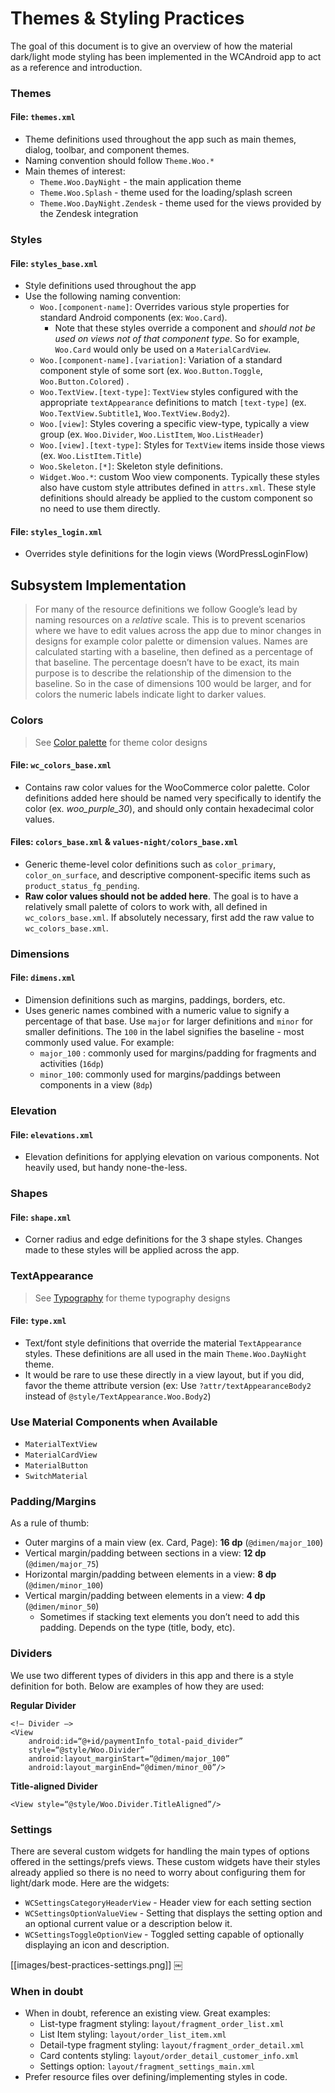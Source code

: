 # Themes & Styling Practices
The goal of this document is to give an overview of how the material dark/light mode styling has been implemented in the WCAndroid app to act as a reference and introduction.

### Themes
#### **File**: `themes.xml`
* Theme definitions used throughout the app such as main themes, dialog, toolbar, and component themes.
* Naming convention should follow `Theme.Woo.*`
* Main themes of interest:
	* `Theme.Woo.DayNight` - the main application theme
	* `Theme.Woo.Splash` - theme used for the loading/splash screen
	* `Theme.Woo.DayNight.Zendesk` - theme used for the views provided by the Zendesk integration

### Styles
#### File: `styles_base.xml`
* Style definitions used throughout the app
* Use the following naming convention:
	* `Woo.[component-name]`: Overrides various style properties for standard Android components (ex: `Woo.Card`).
		* Note that these styles override a component and *should not be used on views not of that component type*. So for example, `Woo.Card` would only be used on a `MaterialCardView`.
	* `Woo.[component-name].[variation]`: Variation of a standard component style of some sort (ex. `Woo.Button.Toggle`, `Woo.Button.Colored`) .
	* `Woo.TextView.[text-type]`: `TextView` styles configured with the appropriate `textAppearance` definitions to match `[text-type]` (ex. `Woo.TextView.Subtitle1`, `Woo.TextView.Body2`).
	* `Woo.[view]`: Styles covering a specific view-type, typically a view group (ex. `Woo.Divider`, `Woo.ListItem`, `Woo.ListHeader`)
	* `Woo.[view].[text-type]`: Styles for `TextView` items inside those views (ex. `Woo.ListItem.Title`)
	* `Woo.Skeleton.[*]`: Skeleton style definitions.
	* `Widget.Woo.*`: custom Woo view components. Typically these styles also have custom style attributes defined in `attrs.xml`. These style definitions should already be applied to the custom component so no need to use them directly.

#### File: `styles_login.xml`
* Overrides style definitions for the login views (WordPressLoginFlow)

## Subsystem Implementation
> For many of the resource definitions we follow Google’s lead by naming resources on a *relative* scale. This is to prevent scenarios where we have to edit values across the app due to minor changes in designs for example color palette or dimension values. Names are calculated starting with a baseline, then defined as a percentage of that baseline. The percentage doesn’t have to be exact, its main purpose is to describe the relationship of the dimension to the baseline. So in the case of dimensions 100 would be larger, and for colors the numeric labels indicate light to darker values.

### Colors

> See [Color palette](material-theme-designs#design-colors) for theme color designs
#### File: `wc_colors_base.xml`
* Contains raw color values for the WooCommerce color palette. Color definitions added here should be named very specifically to identify the color (ex. *woo_purple_30*), and should only contain hexadecimal color values.

#### Files: `colors_base.xml` & `values-night/colors_base.xml`
* Generic theme-level color definitions such as `color_primary`, `color_on_surface`, and descriptive component-specific items such as `product_status_fg_pending`.
* **Raw color values should not be added here**. The goal is to have a relatively small palette of colors to work with, all defined in `wc_colors_base.xml`. If absolutely necessary, first add the raw value to `wc_colors_base.xml`.

### Dimensions
#### File: `dimens.xml`
* Dimension definitions such as margins, paddings, borders, etc.
* Uses generic names combined with a numeric value to signify a percentage of that base. Use `major` for larger definitions and `minor`  for smaller definitions. The `100` in the label signifies the baseline - most commonly used value. For example:
	* `major_100` : commonly used for margins/padding for fragments and activities (`16dp`)
	* `minor_100`: commonly used for margins/paddings between components in a view (`8dp`)

### Elevation
#### File: `elevations.xml`
* Elevation definitions for applying elevation on various components. Not heavily used, but handy none-the-less.

### Shapes
#### File: `shape.xml`
* Corner radius and edge definitions for the 3 shape styles. Changes made to these styles will be applied across the app.

### TextAppearance
> See [Typography](material-theme-designs#design-typography) for theme typography designs
#### File: `type.xml`
* Text/font style definitions that override the material `TextAppearance` styles. These definitions are all used in the main `Theme.Woo.DayNight` theme.
* It would be rare to use these directly in a view layout, but if you did, favor the theme attribute version (ex: Use `?attr/textAppearanceBody2` instead of `@style/TextAppearance.Woo.Body2`)

### Use Material Components when Available
* `MaterialTextView`
* `MaterialCardView`
* `MaterialButton`
* `SwitchMaterial`

### Padding/Margins
As a rule of thumb:
* Outer margins of a main view (ex. Card, Page): **16 dp** (`@dimen/major_100`)
* Vertical margin/padding between sections in a view: **12 dp** (`@dimen/major_75`)
* Horizontal margin/padding between elements in a view: **8 dp** (`@dimen/minor_100`)
* Vertical margin/padding between elements in a view: **4 dp** (`@dimen/minor_50`)
	* Sometimes if stacking text elements you don’t need to add this padding. Depends on the type (title, body, etc).

### Dividers
We use two different types of dividers in this app and there is a style definition for both. Below are examples of how they are used:

**Regular Divider**
```
<!— Divider —>
<View
    android:id=“@+id/paymentInfo_total-paid_divider”
    style=“@style/Woo.Divider”
    android:layout_marginStart=“@dimen/major_100”
    android:layout_marginEnd=“@dimen/minor_00”/>

```

**Title-aligned Divider**

```
<View style=“@style/Woo.Divider.TitleAligned”/>
```

### Settings
There are several custom widgets for handling the main types of options offered in the settings/prefs views. These custom widgets have their styles already applied so there is no need to worry about configuring them for light/dark mode. Here are the widgets:
* `WCSettingsCategoryHeaderView` - Header view for each setting section
* `WCSettingsOptionValueView` - Setting that displays the setting option and an optional current value or a description below it.
* `WCSettingsToggleOptionView` - Toggled setting capable of optionally displaying an icon and description.

[[images/best-practices-settings.png]]
￼
### When in doubt
* When in doubt, reference an existing view. Great examples:
	* List-type fragment styling: l`ayout/fragment_order_list.xml`
	* List Item styling: `layout/order_list_item.xml`
	* Detail-type fragment styling: `layout/fragment_order_detail.xml`
	* Card contents styling: `layout/order_detail_customer_info.xml`
	* Settings option: `layout/fragment_settings_main.xml`
* Prefer resource files over defining/implementing styles in code.
